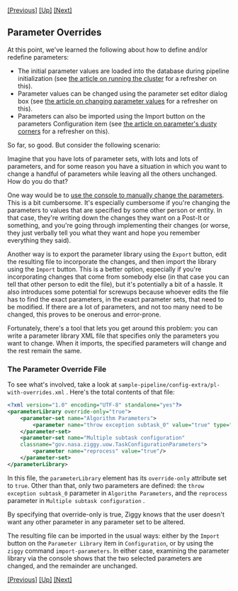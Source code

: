 <!-- -*-visual-line-*- -->

[[Previous]](more-parameter-sets.md)
[[Up]](dusty-corners.md)
[[Next]](redefine-pipeline.md)

## Parameter Overrides

At this point, we've learned the following about how to define and/or redefine parameters:

- The initial parameter values are loaded into the database during pipeline initialization (see [the article on running the cluster](running-pipeline.md) for a refresher on this).
- Parameter values can be changed using the parameter set editor dialog box (see [the article on changing parameter values](change-param-values.md) for a refresher on this).
- Parameters can also be imported using the Import button on the parameters Configuration item (see [the article on parameter's dusty corners](more-parameters.md) for a refresher on this).

So far, so good. But consider the following scenario:

Imagine that you have lots of parameter sets, with lots and lots of parameters, and for some reason you have a situation in which you want to change a handful of parameters while leaving all the others unchanged. How do you do that?

One way would be to [use the console to manually change the parameters](change-param-values.md). This is a bit cumbersome. It's especially cumbersome if you're changing the parameters to values that are specified by some other person or entity. In that case, they're writing down the changes they want on a Post-It or something, and you're going through implementing their changes (or worse, they just verbally tell you what they want and hope you remember everything they said).

Another way is to export the parameter library using the `Export` button, edit the resulting file to incorporate the changes, and then import the library using the `Import` button. This is a better option, especially if you're incorporating changes that come from somebody else (in that case you can tell that other person to edit the file), but it's potentially a bit of a hassle. It also introduces some potential for screwups because whoever edits the file has to find the exact parameters, in the exact parameter sets, that need to be modified. If there are a lot of parameters, and not too many need to be changed, this proves to be onerous and error-prone.

Fortunately, there's a tool that lets you get around this problem: you can write a parameter library XML file that specifies only the parameters you want to change. When it imports, the specified parameters will change and the rest remain the same.

### The Parameter Override File

To see what's involved, take a look at `sample-pipeline/config-extra/pl-with-overrides.xml` . Here's the total contents of that file:

```xml
<?xml version="1.0" encoding="UTF-8" standalone="yes"?>
<parameterLibrary override-only="true">
    <parameter-set name="Algorithm Parameters">
        <parameter name="throw exception subtask_0" value="true" type="boolean"/>
    </parameter-set>
    <parameter-set name="Multiple subtask configuration"
    classname="gov.nasa.ziggy.uow.TaskConfigurationParameters">
        <parameter name="reprocess" value="true"/>
    </parameter-set>
</parameterLibrary>
```

In this file, the `parameterLibrary` element has its `override-only` attribute set to `true`. Other than that, only two parameters are defined: the `throw exception subtask_0` parameter in `Algorithm Parameters`, and the `reprocess` parameter in `Multiple subtask configuration` .

By specifying that override-only is true, Ziggy knows that the user doesn't want any other parameter in any parameter set to be altered.

The resulting file can be imported in the usual ways: either by the `Import` button on the `Parameter Library` item in `Configuration`, or by using the `ziggy` command `import-parameters`. In either case, examining the parameter library via the console shows that the two selected parameters are changed, and the remainder are unchanged.

[[Previous]](more-parameter-sets.md)
[[Up]](dusty-corners.md)
[[Next]](redefine-pipeline.md)
